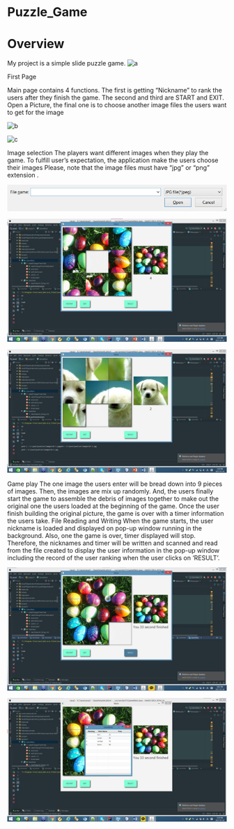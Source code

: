 # Puzzle_Game
#  Overview



My project is a simple slide puzzle game. 
![a](https://user-images.githubusercontent.com/26092150/42860268-d4fa4508-8a23-11e8-8757-c37954570030.jpg)

First Page

Main page contains 4 functions. The first is getting “Nickname” to rank the users
after they finish the game. The second and third are START and EXIT. Open a
Picture, the final one is to choose another image files the users want to get for
the image

![b](https://user-images.githubusercontent.com/26092150/42860350-ede3654a-8a23-11e8-8685-fd97598dfd4c.jpg)

![c](https://user-images.githubusercontent.com/26092150/42860359-03677802-8a24-11e8-981c-71c05fadfd58.jpg)

Image selection
The players want different images when they play the game. To fulfill user’s expectation, the application make the users choose their images  Please, note that the image files must have “jpg” or “png” extension .

![d](https://github.com/sun2545/Puzzle_Game/blob/master/d.jpg)

![e](https://github.com/sun2545/Puzzle_Game/blob/master/e.jpg)

![f](https://github.com/sun2545/Puzzle_Game/blob/master/f.jpg)

Game play
The one image the users enter will be bread down into 9 pieces of images. Then, the images are mix up randomly. And, the users finally start the game to assemble the debris of images together to make out the original one the users loaded at the beginning of the game. Once the user finish building the original picture, the game is over with a timer information the users take.
 File Reading and Writing
When the game starts, the user nickname is loaded and displayed on pop-up window running in the background. Also, one the game is over, timer displayed will stop. Therefore, the nicknames and timer will be written and scanned and read from the file created to display the user information in the pop-up window including the record of the user ranking when the user clicks on ‘RESULT’.

![g](https://github.com/sun2545/Puzzle_Game/blob/master/g.jpg)

![h](https://github.com/sun2545/Puzzle_Game/blob/master/h.jpg)




